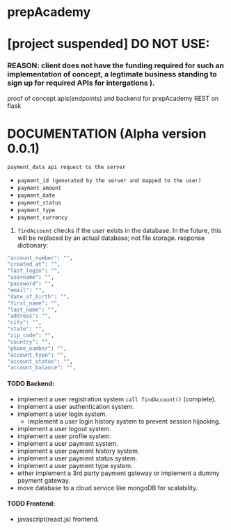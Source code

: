 # prepAcademy 

# [project suspended] DO NOT USE:

### REASON: client does not have the funding required for such an implementation of concept, a legtimate business standing to sign up for required APIs for intergations ). 



proof of concept apis(endpoints) and backend for prepAcademy
REST on flask 

# DOCUMENTATION (Alpha version 0.0.1)

```payment_data api request to the server```
- ```payment_id (generated by the server and mapped to the user)```
- ```payment_amount```
- ```payment_date```
- ```payment_status```
- ```payment_type```
- ```payment_currency```

1. ```findAccount``` checks if the user exists in the database. In the future, this will be replaced by an actual database; not file storage.
response dictionary:
```bash
"account_number": "",
"created_at": "",
"last_login": "",
"username": "",
"password": "",
"email": "",
"date_of_birth": "",
"first_name": "",
"last_name": "",
"address": "",
"city": "",
"state": "",
"zip_code": "",
"country": "",
"phone_number": "",
"account_type": "",
"account_status": "",
"account_balance": "",
```







#### TODO Backend: 
- implement a user registration system  ```call findAccount()``` (complete).
- implement a user authentication system.
- implement a user login system.
    - implement a user login history system to prevent session hijacking.
- implement a user logout system.
- implement a user profile system.
- implement a user payment system.
- implement a user payment history system.
- implement a user payment status system.
- implement a user payment type system.
- either implement a 3rd party payment gateway or implement a dummy payment gateway.
- move database to a cloud service like mongoDB for scalability.


#### TODO Frontend: 
- javascript(react.js) frontend.

